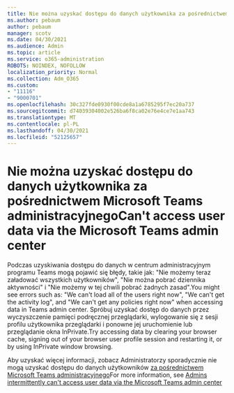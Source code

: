 ```yaml
---
title: Nie można uzyskać dostępu do danych użytkownika za pośrednictwem Microsoft Teams administracyjnego
ms.author: pebaum
author: pebaum
manager: scotv
ms.date: 04/30/2021
ms.audience: Admin
ms.topic: article
ms.service: o365-administration
ROBOTS: NOINDEX, NOFOLLOW
localization_priority: Normal
ms.collection: Adm_O365
ms.custom:
- "11116"
- "9000701"
ms.openlocfilehash: 30c327fde0930f00cde8a1a6785295f7ec20a737
ms.sourcegitcommit: d74039304002e526ba6f8ca02e76e4ce7e1aa743
ms.translationtype: MT
ms.contentlocale: pl-PL
ms.lasthandoff: 04/30/2021
ms.locfileid: "52125657"
---
```

# <a name="cant-access-user-data-via-the-microsoft-teams-admin-center"></a><span data-ttu-id="07682-102">Nie można uzyskać dostępu do danych użytkownika za pośrednictwem Microsoft Teams administracyjnego</span><span class="sxs-lookup"><span data-stu-id="07682-102">Can't access user data via the Microsoft Teams admin center</span></span>

<span data-ttu-id="07682-103">Podczas uzyskiwania dostępu do danych w centrum administracyjnym programu Teams mogą pojawić się błędy, takie jak: "Nie możemy teraz załadować wszystkich użytkowników", "Nie można pobrać dziennika aktywności" i "Nie możemy w tej chwili pobrać żadnych zasad".</span><span class="sxs-lookup"><span data-stu-id="07682-103">You might see errors such as: "We can't load all of the users right now", "We can't get the activity log", and "We can't get any policies right now" when accessing data in Teams admin center.</span></span> <span data-ttu-id="07682-104">Spróbuj uzyskać dostęp do danych przez wyczyszczenie pamięci podręcznej przeglądarki, wylogowanie się z sesji profilu użytkownika przeglądarki i ponowne jej uruchomienie lub przeglądanie okna InPrivate.</span><span class="sxs-lookup"><span data-stu-id="07682-104">Try accessing data by clearing your browser cache, signing out of your browser user profile session and restarting it, or by using InPrivate window browsing.</span></span> 

<span data-ttu-id="07682-105">Aby uzyskać więcej informacji, zobacz Administratorzy sporadycznie nie mogą uzyskać dostępu do danych użytkowników [za pośrednictwem Microsoft Teams administracyjnego](https://docs.microsoft.com/microsoftteams/troubleshoot/teams-administration/cannot-access-admin-center)</span><span class="sxs-lookup"><span data-stu-id="07682-105">For more information, see [Admins intermittently can't access user data via the Microsoft Teams admin center](https://docs.microsoft.com/microsoftteams/troubleshoot/teams-administration/cannot-access-admin-center)</span></span>